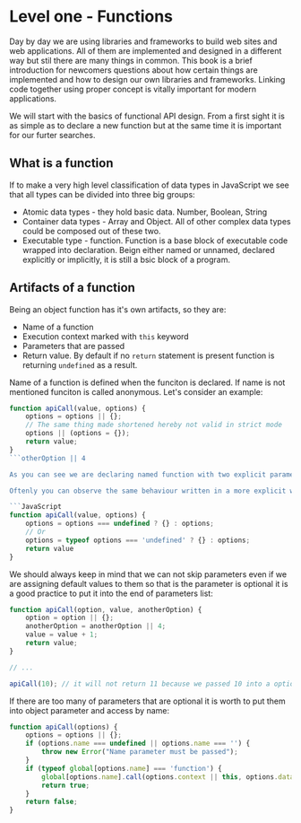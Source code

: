 Level one - Functions
=====================

Day by day we are using libraries and frameworks to build web sites and web applications. All of them are implemented and designed in a different way but stil there are many things in common. This book is a brief introduction for newcomers questions about how certain things are implemented and how to design our own libraries and frameworks. Linking code together using proper concept is vitally important for modern applications.

We will start with the basics of functional API design. From a first sight it is as simple as to declare a new function but at the same time it is important for our furter searches.

What is a function
------------------

If to make a very high level classification of data types in JavaScript we see that all types can be divided into three big groups:

*	Atomic data types - they hold basic data. Number, Boolean, String
*	Container data types - Array and Object. All of other complex data types could be composed out of these two.
*	Executable type - function. Function is a base block of executable code wrapped into declaration. Beign either named or unnamed, declared explicitly or implicitly, it is still a bsic block of a program.

Artifacts of a function
-----------------------

Being an object function has it's own artifacts, so they are:

*	Name of a function
*	Execution context marked with `this` keyword
*	Parameters that are passed
*	Return value. By default if no `return` statement is present function is returning `undefined` as a result.

Name of a function is defined when the funciton is declared. If name is not mentioned funciton is called anonymous. Let's consider an example:

```JavaScript
function apiCall(value, options) {
	options = options || {};
	// The same thing made shortened hereby not valid in strict mode
	options || (options = {});
	return value;
}
```otherOption || 4

As you can see we are declaring named function with two explicit parameters. The second one could be ommited because we are assigning default value to it when the function is called.

Oftenly you can observe the same behaviour written in a more explicit way:

```JavaScript
function apiCall(value, options) {
	options = options === undefined ? {} : options;
	// Or
	options = typeof options === 'undefined' ? {} : options;
	return value
}
```

We should always keep in mind that we can not skip parameters even if we are assigning default values to them so that is the parameter is optional it is a good practice to put it into the end of parameters list:

```JavaScript
function apiCall(option, value, anotherOption) {
	option = option || {};
	anotherOption = anotherOption || 4;
	value = value + 1;
	return value;
}

// ...

apiCall(10); // it will not return 11 because we passed 10 into a option parameter not into value.
```

If there are too many of parameters that are optional it is worth to put them into object parameter and access by name:

```JavaScript
function apiCall(options) {
	options = options || {};
	if (options.name === undefined || options.name === '') {
		throw new Error("Name parameter must be passed");
	}
	if (typeof global[options.name] === 'function') {
		global[options.name].call(options.context || this, options.data);
		return true;
	}
	return false;
}
```